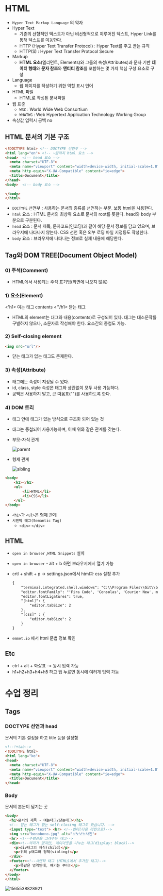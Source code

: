 # HTML

* `Hyper Text Markup Language` 의 약자
* Hyper Text
  - 기존의 선형적인 텍스트가 아닌 비선형적으로 이루어진 텍스트, Hyper Link를 통해 텍스트를 이동한다.
  - HTTP (Hyper Text Transfer Protocol) : Hyper Text를 주고 받는 규칙
  - HTTP(S) : Hyper Text Transfer Protocol Secure
* Markup
  * **HTML 요소**(엘리먼트, Elements)와 그들의 속성(Attributes)과 문자 기반 **데이터 형태**와 **문자 참조**와 **엔티티 참조**를 포함하는 몇 가지 핵심 구성 요소로 구성
* Language
  - 웹 페이지를 작성하기 위한 역할 표시 언어
* HTML 파일
  * HTML로 작성된 문서파일
* 웹 표준
  * `W3C` : World Wide Web Consortium
  * `WHATWG` : Web Hypertext Application Technology Working Group
* 속상값 입력시 공백 no



## HTML 문서의 기본 구조

```html
<!DOCTYPE html> <!-- DOCTYPE 선언부 -->
<html lang="en"> <!-- ~끝까지 html 요소 -->
<head>  <!-- head 요소 -->
  <meta charset="UTF-8">
  <meta name="viewport" content="width=device-width, initial-scale=1.0">
  <meta http-equiv="X-UA-Compatible" content="ie=edge">
  <title>Document</title>
</head>
<body>  <!-- body 요소 -->
  
</body>
</html>
```

* `DOCTYPE` 선언부 : 사용하는 문서의 종류를 선언하는 부분. 보통 html을 사용한다.
* `html` 요소 : HTML 문서의 최상위 요소로 문서의 root를 뜻한다. head와 body 부분으로 구분된다.
* `head` 요소 : 문서 제목, 문자코드(인코딩)과 같이 해당 문서 정보를 담고 있으며, 브라우저에 나타나지 않는다. CSS 선언 혹은 외부 로딩 파일 지정등도 작성한다.
* `body` 요소 : 브라우저에 나타나는 정보로 실제 내용에 해당한다.





## Tag와 DOM TREE(Document Object Model)

### 0) 주석(Comment)

<!--주석 내용 -->

* HTML에서 사용되는 주석 표기법(화면에 나오지 않음)



### 1) 요소(Element)

<'h1> 여는 태그 contents <''/h1> 닫는 태그

* HTML의 element는 태그와 내용(contents)로 구성되어 있다. 태그는 대소문작를 구별하지 않으나, 소문자로 작성해야 한다. 요소간의 중첩도 가능.



### 2) Self-closing element

```html
<img src="url"/>
```

* 닫는 태그가 없는 태그도 존재한다.



### 3) 속성(Attribute)

* 태그에는 속성이 지정될 수 있다.
* id, class, style 속성은 태그와 상관없이 모두 사용 가능하다.
* 공백은 사용하지 말고, 큰 따옴표("")를 사용하도록 한다.



### 4) DOM 트리

* 태그 안에 태그가 있는 방식으로 구조화 되어 있는 것

* 태그는 중첩되어 사용가능하며, 이때 위와 같은 관계를 갖는다.

* 부모-자식 관계

  ![parent](./images/parent.png)

* 형제 관계

  ![sibling](./images/sibling.png)

```html
<body>
    <h1></h1>
    <ul>
        <li>HTML</li>
        <li>CSS</li>
    </ul>
</body>
```

- `<h1>`과 `<ul>`은 형제 관계
- `시맨틱 태그(Semantic Tag)`
  - `<div>` `</div>`



## HTML

- `open in browser` ,`HTML Snippets` 설치

- `open in browser` - alt + b 하면 브라우저에서 열기 가능

- crtl + shift + p -> settings.json에서 html과 css 설정 추가

  ```html
  {
      "terminal.integrated.shell.windows": "C:\\Program Files\\Git\\bin\\bash.exe",
      "editor.fontFamily": "'Fira Code', 'Consolas', 'Courier New', monospace",
      "editor.fontLigatures": true,
      "[html]": {
          "editor.tabSize": 2
      },
      "[css]" : {
          "editor.tabSize": 2
      }
  }
  ```

- `emmet.io` 에서 html 문법 정보 확인



## Etc

- ctrl + alt + 화살표 -> 동시 입력 가능
- h1+h2+h3+h4+h5 하고 탭 누르면 동시에 여러개 입력 가능



# 수업 정리

## Tags

### DOCTYPE 선언과 head

문서의 기본 설정을 하고 title 등을 설정함

```html
<!--!+tab-->
<!DOCTYPE html>
<html lang="ko">
<head>
  <meta charset="UTF-8">
  <meta name="viewport" content="width=device-width, initial-scale=1.0">
  <meta http-equiv="X-UA-Compatible" content="ie=edge">
  <title>Document</title>
</head>
```



### Body

문서의 본문이 담기는 곳

```html
<body>
  <h1>문서의 제목 - 여는태그/닫는태그</h1>
  <!-- 닫는 태그가 없는 self-closing 태그도 있습니다. -->
  <input type="text"> <br> <!--엔터(다음 라인으로)-->
  <img src="bonobono.jpg" alt="보노보노사진">
  <hr> <!--수평선을 그려주는 태그-->
  <div><!--의미가 없지만, 레이아웃을 나누는 태그(display: block)-->
    <p>div태그의 자식(child)</p>
    <p>위의 p태그와 형제(sibling)</p>
  </div>
  <footer><!--시맨틱 태그 (HTMLS에서 추가한 태그)-->
    <p>똑같은 영역인데, 여기는 푸터!</p>
  </footer>
</body>
</html>
```

![1565538828921](./images/1.png)





